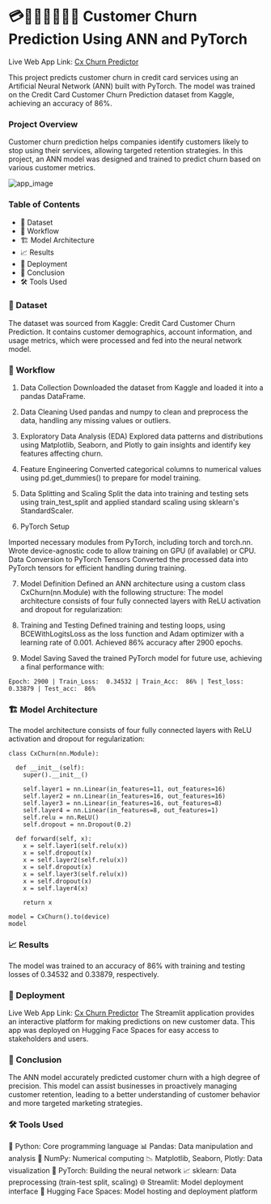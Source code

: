 # 💳👨🏻‍💼💁🏻‍♀️ Customer Churn Prediction Using ANN and PyTorch
Live Web App Link: [Cx Churn Predictor](https://musk12-cx-churn-prediction-with-pytorch.hf.space)

This project predicts customer churn in credit card services using an Artificial Neural Network (ANN) built with PyTorch. The model was trained on the Credit Card Customer Churn Prediction dataset from Kaggle, achieving an accuracy of 86%.

### Project Overview
Customer churn prediction helps companies identify customers likely to stop using their services, allowing targeted retention strategies. In this project, an ANN model was designed and trained to predict churn based on various customer metrics.

![app_image](https://github.com/user-attachments/assets/b088e200-9cf8-4657-b270-859f70a4584b)

### Table of Contents
- 📁 Dataset
- 🧩 Workflow
- 🏗️ Model Architecture
- 📈 Results
- 🚀 Deployment
- 📝 Conclusion
- 🛠️ Tools Used

### 📁 Dataset
The dataset was sourced from Kaggle: Credit Card Customer Churn Prediction. It contains customer demographics, account information, and usage metrics, which were processed and fed into the neural network model.

### 🧩 Workflow
1. Data Collection
Downloaded the dataset from Kaggle and loaded it into a pandas DataFrame.

2. Data Cleaning
Used pandas and numpy to clean and preprocess the data, handling any missing values or outliers.

3. Exploratory Data Analysis (EDA)
Explored data patterns and distributions using Matplotlib, Seaborn, and Plotly to gain insights and identify key features affecting churn.

4. Feature Engineering
Converted categorical columns to numerical values using pd.get_dummies() to prepare for model training.

5. Data Splitting and Scaling
Split the data into training and testing sets using train_test_split and applied standard scaling using sklearn's StandardScaler.

6. PyTorch Setup

Imported necessary modules from PyTorch, including torch and torch.nn.
Wrote device-agnostic code to allow training on GPU (if available) or CPU.
Data Conversion to PyTorch Tensors
Converted the processed data into PyTorch tensors for efficient handling during training.

7. Model Definition 
Defined an ANN architecture using a custom class CxChurn(nn.Module) with the following structure:
The model architecture consists of four fully connected layers with ReLU activation and dropout for regularization:

8. Training and Testing
Defined training and testing loops, using BCEWithLogitsLoss as the loss function and Adam optimizer with a learning rate of 0.001. Achieved 86% accuracy after 2900 epochs.

9. Model Saving
Saved the trained PyTorch model for future use, achieving a final performance with:
```
Epoch: 2900 | Train_Loss:  0.34532 | Train_Acc:  86% | Test_loss:  0.33879 | Test_acc:  86%
```

### 🏗️ Model Architecture
The model architecture consists of four fully connected layers with ReLU activation and dropout for regularization:
```
class CxChurn(nn.Module):

  def __init__(self):
    super().__init__()

    self.layer1 = nn.Linear(in_features=11, out_features=16)
    self.layer2 = nn.Linear(in_features=16, out_features=16)
    self.layer3 = nn.Linear(in_features=16, out_features=8)
    self.layer4 = nn.Linear(in_features=8, out_features=1)
    self.relu = nn.ReLU()
    self.dropout = nn.Dropout(0.2)

  def forward(self, x):
    x = self.layer1(self.relu(x))
    x = self.dropout(x)
    x = self.layer2(self.relu(x))
    x = self.dropout(x)
    x = self.layer3(self.relu(x))
    x = self.dropout(x)
    x = self.layer4(x)

    return x

model = CxChurn().to(device)
model
```

### 📈 Results
The model was trained to an accuracy of 86% with training and testing losses of 0.34532 and 0.33879, respectively.

### 🚀 Deployment
Live Web App Link: [Cx Churn Predictor](https://musk12-cx-churn-prediction-with-pytorch.hf.space)
The Streamlit application provides an interactive platform for making predictions on new customer data. This app was deployed on Hugging Face Spaces for easy access to stakeholders and users.

### 📝 Conclusion
The ANN model accurately predicted customer churn with a high degree of precision. This model can assist businesses in proactively managing customer retention, leading to a better understanding of customer behavior and more targeted marketing strategies.

### 🛠️ Tools Used
🐍 Python: Core programming language
📊 Pandas: Data manipulation and analysis
🧮 NumPy: Numerical computing
📉 Matplotlib, Seaborn, Plotly: Data visualization
🔄 PyTorch: Building the neural network
📈 sklearn: Data preprocessing (train-test split, scaling)
🌐 Streamlit: Model deployment interface
🤗 Hugging Face Spaces: Model hosting and deployment platform
